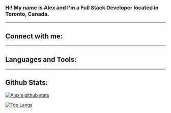 ### Hi! My name is Alex and I'm a Full Stack Developer located in Toronto, Canada.

---

## Connect with me:

[website]: https://www.alexdodd.ca
[linkedin]: https://www.linkedin.com/in/helloalexdodd
[twitter]: https://www.twitter.com/helloalexdodd

---

## Languages and Tools:

---

## Github Stats:

[![Alex's github stats](https://github-readme-stats.vercel.app/api?username=helloalexdodd&count_private=true&show_icons=true&high_border=true)](https://github.com/helloalexdodd/github-readme-stats)

[![Top Langs](https://github-readme-stats.vercel.app/api/top-langs/?username=helloalexdodd&langs_count=5)](https://github.com/helloalexdodd/github-readme-stats)
